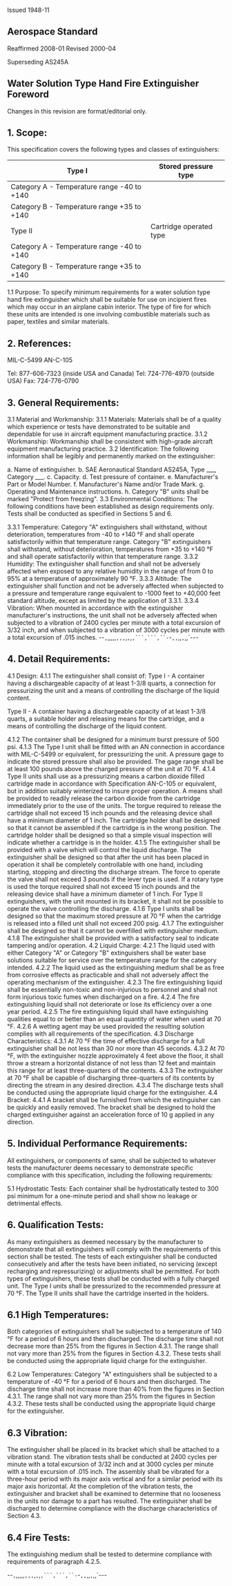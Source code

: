 
Issued
1948-11

## Aerospace Standard

Reaffirmed        2008-01 Revised
2000-04

Superseding AS245A

## Water Solution Type Hand Fire Extinguisher Foreword

Changes in this revision are format/editorial only.

## 1. Scope:

This specification covers the following types and classes of extinguishers:

| Type I                                     | Stored pressure type    |
|--------------------------------------------|-------------------------|
| Category A - Temperature range -40 to +140 |                         |
| Category B - Temperature range +35 to +140 |                         |
| Type II                                    | Cartridge operated type |
| Category A - Temperature range -40 to +140 |                         |
| Category B - Temperature range +35 to +140 |                         |

1.1
Purpose:
To specify minimum requirements for a water solution type hand fire extinguisher which shall be suitable for use on incipient fires which may occur in an airplane cabin interior.  The type of fire for which these units are intended is one involving combustible materials such as paper, textiles and similar materials.

## 2. References:

MIL-C-5499 AN-C-105

Tel:        877-606-7323 (inside USA and Canada) 
Tel:        724-776-4970 (outside USA) Fax:       724-776-0790 

## 3. General Requirements:

3.1
Material and Workmanship:
3.1.1
Materials: Materials shall be of a quality which experience or tests have demonstrated to be 
suitable and dependable for use in aircraft equipment manufacturing practice.
3.1.2
Workmanship: Workmanship shall be consistent with high-grade aircraft equipment manufacturing 
practice.
3.2
Identification:
The following information shall be legibly and permanently marked on the extinguisher:

a.
Name of extinguisher.
b.
SAE Aeronautical Standard AS245A, Type ___, Category ___.
c.
Capacity.
d.
Test pressure of container.
e.
Manufacturer's Part or Model Number.
f.
Manufacturer's Name and/or Trade Mark.
g.
Operating and Maintenance instructions.
h.
Category "B" units shall be marked "Protect from freezing".
3.3
Environmental Conditions:
The following conditions have been established as design requirements only.  Tests shall be conducted as specified in Sections 5 and 6.

3.3.1
Temperature: Category "A" extinguishers shall withstand, without deterioration, temperatures from 
-40 to +140 °F and shall operate satisfactorily within that temperature range.  Category "B" extinguishers shall withstand, without deterioration, temperatures from +35 to +140 °F and shall operate satisfactorily within that temperature range.
3.3.2
Humidity: The extinguisher shall function and shall not be adversely affected when exposed to any 
relative humidity in the range of from 0 to 95% at a temperature of approximately 90 °F.
3.3.3
Altitude: The extinguisher shall function and not be adversely affected when subjected to a 
pressure and temperature range equivalent to -1000 feet to +40,000 feet standard altitude, except as limited by the application of 3.3.1.
3.3.4
Vibration: When mounted in accordance with the extinguisher manufacturer's instructions, the unit 
shall not be adversely affected when subjected to a vibration of 2400 cycles per minute with a total excursion of 3/32 inch, and when subjected to a vibration of 3000 cycles per minute with a total excursion of .015 inches.
--`,`,,,,,`,,,`,`,`,`,```,```,``-`-`,,`,,`,`,,`---

## 4. Detail Requirements:

4.1
Design:
4.1.1
The extinguisher shall consist of:
Type I - A container having a dischargeable capacity of at least 1-3/8 quarts, a connection for pressurizing the unit and a means of controlling the discharge of the liquid content.

Type II - A container having a dischargeable capacity of at least 1-3/8 quarts, a suitable holder and releasing means for the cartridge, and a means of controlling the discharge of the liquid content.

4.1.2
The container shall be designed for a minimum burst pressure of 500 psi.
4.1.3
The Type I unit shall be fitted with an AN connection in accordance with MIL-C-5499 or equivalent, 
for pressurizing the unit.  A pressure gage to indicate the stored pressure shall also be provided. The gage range shall be at least 100 pounds above the charged pressure of the unit at 70 °F.
4.1.4
Type II units shall use as a pressurizing means a carbon dioxide filled cartridge made in 
accordance with Specification AN-C-105 or equivalent, but in addition suitably winterized to insure proper operation.  A means shall be provided to readily release the carbon dioxide from the cartridge immediately prior to the use of the units.  The torgue required to release the cartridge shall not exceed 15 inch pounds and the releasing device shall have a minimum diameter of 1 inch. The cartridge holder shall be designed so that it cannot be assembled if the cartridge is in the wrong position.  The cartridge holder shall be designed so that a simple visual inspection will indicate whether a cartridge is in the holder.
4.1.5
The extinguisher shall be provided with a valve which will control the liquid discharge.  The 
extinguisher shall be designed so that after the unit has been placed in operation it shall be 
completely controllable with one hand, including starting, stopping and directing the discharge stream.  The force to operate the valve shall not exceed 3 pounds if the lever type is used.  If a rotary type is used the torque required shall not exceed 15 inch pounds and the releasing device shall have a minimum diameter of 1 inch.  For Type II extinguishers, with the unit mounted in its bracket, it shall not be possible to operate the valve controlling the discharge.
4.1.6
Type I units shall be designed so that the maximum stored pressure at 70 °F when the cartridge is 
released into a filled unit shall not exceed 200 psig.
4.1.7
The extinguisher shall be designed so that it cannot be overfilled with extinguisher medium.
4.1.8
The extinguisher shall be provided with a satisfactory seal to indicate tampering and/or operation.
4.2
Liquid Charge:
4.2.1
The liquid used with either Category "A" or Category "B" extinguishers shall be water base 
solutions suitable for service over the temperature range for the category intended.
4.2.2
The liquid used as the extinguishing medium shall be as free from corrosive effects as practicable 
and shall not adversely affect the operating mechanism of the extinguisher.
4.2.3
The fire extinguishing liquid shall be essentially non-toxic and non-injurious to personnel and shall 
not form injurious toxic fumes when discharged on a fire.
4.2.4
The fire extinguishing liquid shall not deteriorate or lose its efficiency over a one year period.
4.2.5
The fire extinguishing liquid shall have extinguishing qualities equal to or better than an equal 
quantity of water when used at 70 °F.
4.2.6
A wetting agent may be used provided the resulting solution complies with all requirements of the 
specification.
4.3
Discharge Characteristics:
4.3.1
At 70 °F the time of effective discharge for a full extinguisher shall be not less than 30 nor more 
than 45 seconds.
4.3.2
At 70 °F, with the extinguisher nozzle approximately 4 feet above the floor, it shall throw a stream a 
horizontal distance of not less than 12 feet and maintain this range for at least three-quarters of the contents.
4.3.3
The extinguisher at 70 °F shall be capable of discharging three-quarters of its contents by directing 
the stream in any desired direction.
4.3.4
The discharge tests shall be conducted using the appropriate liquid charge for the extinguisher.
4.4
Bracket:
4.4.1
A bracket shall be furnished from which the extinguisher can be quickly and easily removed.  The 
bracket shall be designed to hold the charged extinguisher against an acceleration force of 10 g applied in any direction.

## 5. Individual Performance Requirements:

All extinguishers, or components of same, shall be subjected to whatever tests the manufacturer deems necessary to demonstrate specific compliance with this specification, including the following requirements:

5.1
Hydrostatic Tests:
Each container shall be hydrostatically tested to 300 psi minimum for a one-minute period and shall show no leakage or detrimental effects.

## 6. Qualification Tests:

As many extinguishers as deemed necessary by the manufacturer to demonstrate that all extinguishers will comply with the requirements of this section shall be tested.  The tests of each extinguisher shall be conducted consecutively and after the tests have been initiated, no servicing (except recharging and repressurizing) or adjustments shall be permitted.  For both types of extinguishers, these tests shall be conducted with a fully charged unit.  The Type I units shall be pressurized to the recommended pressure at 70 °F.  The Type II units shall have the cartridge inserted in the holders.

## 6.1 High Temperatures:

Both categories of extinguishers shall be subjected to a temperature of 140 °F for a period of 6 hours and then discharged.  The discharge time shall not decrease more than 25% from the figures in Section 4.3.1.  The range shall not vary more than 25% from the figures in Section 4.3.2.  These tests shall be conducted using the appropriate liquid charge for the extinguisher.

6.2
Low Temperatures:
Category "A" extinguishers shall be subjected to a temperature of -40 °F for a period of 6 hours and then discharged.  The discharge time shall not increase more than 40% from the figures in Section 4.3.1.  The range shall not vary more than 25% from the figures in Section 4.3.2.  These tests shall be conducted using the appropriate liquid charge for the extinguisher.

## 6.3 Vibration:

The extinguisher shall be placed in its bracket which shall be attached to a vibration stand.  The vibration tests shall be conducted at 2400 cycles per minute with a total excursion of 3/32 inch and at 3000 cycles per minute with a total excursion of .015 inch.  The assembly shall be vibrated for a three-hour period with its major axis vertical and for a similar period with its major axis horizontal.  At the completion of the vibration tests, the extinguisher and bracket shall be examined to determine that no looseness in the units nor damage to a part has resulted.  The extinguisher shall be discharged to determine compliance with the discharge characteristics of Section 4.3.

## 6.4 Fire Tests:

The extinguishing medium shall be tested to determine compliance with requirements of paragraph 4.2.5.

--`,`,,,,,`,,,`,`,`,`,```,```,``-`-`,,`,,`,`,,`---